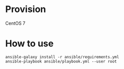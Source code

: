 # Provision

CentOS 7

# How to use

```
ansible-galaxy install -r ansible/requirements.yml
ansible-playbook ansible/playbook.yml --user root
```

